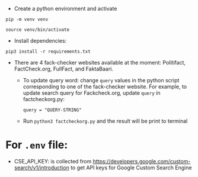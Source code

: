 - Create a python environment and activate

```
pip -m venv venv

source venv/bin/activate
```

- Install dependencies:

```
pip3 install -r requirements.txt

```

- There are 4 fack-checker websites available at the moment: Politifact, FactCheck.org, FullFact, and FaktaBaari. 
    
    - To update query word: change `query` values in the python script corresponding to one of the fack-checker website. For example, to update search query for Fackcheck.org, update `query` in factcheckorg.py: 
    
        ```
        query = "QUERY-STRING" 
        ``` 
    - Run `python3 factcheckorg.py` and the result will be print to terminal

# For `.env` file: 
- CSE_API_KEY: is collected from https://developers.google.com/custom-search/v1/introduction to get API keys for Google Custom Search Engine
